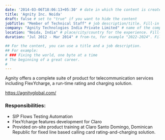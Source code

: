```yaml
---
date: '2014-03-06T18:06:13+05:30' # date in which the content is created - defaults to "today"
title: 'Agnity Inc. Noida'
draft: false # set to "true" if you want to hide the content 
jobTitle: "Member of Technical Staff" # job description/title. Fill-in
company: "Agnity Technologies India Private Limited" # name of the company you worked for. Fill-in
location: "Noida, India" # place/city/country for the experience. Fill-in.
duration: "Jul 2012 - Mar 2014" # from-to, for example "2022-2024". Fill-in.

## For the content, you can use a title and a job description.
## For example:
# ### Fixing the world, one byte at a time
# The beginning of a great career. 
# 
---
```

Agnity offers a complete suite of product for telecommunication services including FlexYcharge, a run-time rating and charging solution.

https://agnityglobal.com/

### Responsibilities:
* SIP Flows Testing Automation
* FlexYcharge features development for Claro
* Provided on-site product training at Claro Santo Domingo, Dominican Republic for fixed line based calling
card rating-and-charging solution.